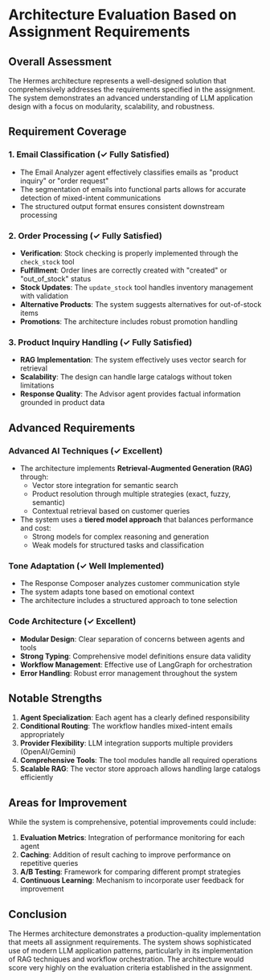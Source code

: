 
# Architecture Evaluation Based on Assignment Requirements

## Overall Assessment

The Hermes architecture represents a well-designed solution that comprehensively addresses the requirements specified in the assignment. The system demonstrates an advanced understanding of LLM application design with a focus on modularity, scalability, and robustness.

## Requirement Coverage

### 1. Email Classification (✓ Fully Satisfied)
- The Email Analyzer agent effectively classifies emails as "product inquiry" or "order request"
- The segmentation of emails into functional parts allows for accurate detection of mixed-intent communications
- The structured output format ensures consistent downstream processing

### 2. Order Processing (✓ Fully Satisfied)
- **Verification**: Stock checking is properly implemented through the `check_stock` tool
- **Fulfillment**: Order lines are correctly created with "created" or "out_of_stock" status
- **Stock Updates**: The `update_stock` tool handles inventory management with validation
- **Alternative Products**: The system suggests alternatives for out-of-stock items
- **Promotions**: The architecture includes robust promotion handling

### 3. Product Inquiry Handling (✓ Fully Satisfied)
- **RAG Implementation**: The system effectively uses vector search for retrieval
- **Scalability**: The design can handle large catalogs without token limitations
- **Response Quality**: The Advisor agent provides factual information grounded in product data

## Advanced Requirements

### Advanced AI Techniques (✓ Excellent)
- The architecture implements **Retrieval-Augmented Generation (RAG)** through:
  - Vector store integration for semantic search
  - Product resolution through multiple strategies (exact, fuzzy, semantic)
  - Contextual retrieval based on customer queries
- The system uses a **tiered model approach** that balances performance and cost:
  - Strong models for complex reasoning and generation
  - Weak models for structured tasks and classification

### Tone Adaptation (✓ Well Implemented)
- The Response Composer analyzes customer communication style
- The system adapts tone based on emotional context
- The architecture includes a structured approach to tone selection

### Code Architecture (✓ Excellent)
- **Modular Design**: Clear separation of concerns between agents and tools
- **Strong Typing**: Comprehensive model definitions ensure data validity
- **Workflow Management**: Effective use of LangGraph for orchestration
- **Error Handling**: Robust error management throughout the system

## Notable Strengths

1. **Agent Specialization**: Each agent has a clearly defined responsibility
2. **Conditional Routing**: The workflow handles mixed-intent emails appropriately
3. **Provider Flexibility**: LLM integration supports multiple providers (OpenAI/Gemini)
4. **Comprehensive Tools**: The tool modules handle all required operations
5. **Scalable RAG**: The vector store approach allows handling large catalogs efficiently

## Areas for Improvement

While the system is comprehensive, potential improvements could include:

1. **Evaluation Metrics**: Integration of performance monitoring for each agent
2. **Caching**: Addition of result caching to improve performance on repetitive queries
3. **A/B Testing**: Framework for comparing different prompt strategies
4. **Continuous Learning**: Mechanism to incorporate user feedback for improvement

## Conclusion

The Hermes architecture demonstrates a production-quality implementation that meets all assignment requirements. The system shows sophisticated use of modern LLM application patterns, particularly in its implementation of RAG techniques and workflow orchestration. The architecture would score very highly on the evaluation criteria established in the assignment.
